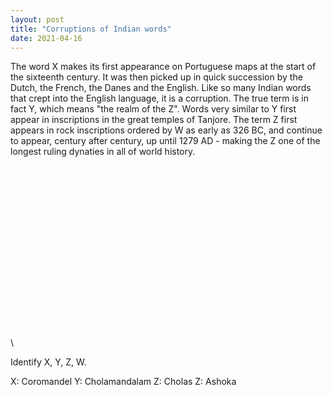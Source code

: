 ```yaml
---
layout: post
title: "Corruptions of Indian words"
date: 2021-04-16
---
```


The word X makes its first appearance on Portuguese maps at the start of the sixteenth century. It was then picked up in quick succession by the Dutch, the French, the Danes and the English. Like so many Indian words that crept into the English language, it is a corruption. The true term is in fact Y, which means "the realm of the Z". Words very similar to Y first appear in inscriptions in the great temples of Tanjore. The term Z first appears in rock inscriptions ordered by W as early as 326 BC, and continue to appear, century after century, up until 1279 AD - making the Z one of the longest ruling dynaties in all of world history. 
\
\
\
\
\
\
\
\
\
\
\
\
\
\
\
\
\
\
\

Identify X, Y, Z, W. 
   
   
   
   
   
   
   
   
   
   
    
   
    
   
    
    
     
   
    
   
    
   
    
     
      
    
     
    
X: Coromandel
Y: Cholamandalam
Z: Cholas
Z: Ashoka
